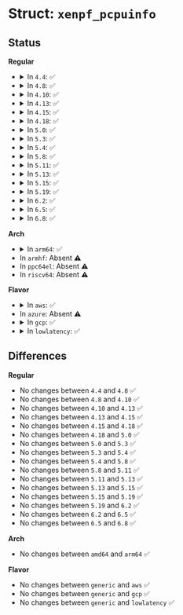 # Struct: <code>xenpf_pcpuinfo</code>

## Status
<b>Regular</b>
<ul>
<li>
<details>
<summary>In <code>4.4</code>: ✅</summary>

```c
struct xenpf_pcpuinfo {
    uint32_t xen_cpuid;
    uint32_t max_present;
    uint32_t flags;
    uint32_t apic_id;
    uint32_t acpi_id;
};
```
</details>
</li>
<li>
<details>
<summary>In <code>4.8</code>: ✅</summary>

```c
struct xenpf_pcpuinfo {
    uint32_t xen_cpuid;
    uint32_t max_present;
    uint32_t flags;
    uint32_t apic_id;
    uint32_t acpi_id;
};
```
</details>
</li>
<li>
<details>
<summary>In <code>4.10</code>: ✅</summary>

```c
struct xenpf_pcpuinfo {
    uint32_t xen_cpuid;
    uint32_t max_present;
    uint32_t flags;
    uint32_t apic_id;
    uint32_t acpi_id;
};
```
</details>
</li>
<li>
<details>
<summary>In <code>4.13</code>: ✅</summary>

```c
struct xenpf_pcpuinfo {
    uint32_t xen_cpuid;
    uint32_t max_present;
    uint32_t flags;
    uint32_t apic_id;
    uint32_t acpi_id;
};
```
</details>
</li>
<li>
<details>
<summary>In <code>4.15</code>: ✅</summary>

```c
struct xenpf_pcpuinfo {
    uint32_t xen_cpuid;
    uint32_t max_present;
    uint32_t flags;
    uint32_t apic_id;
    uint32_t acpi_id;
};
```
</details>
</li>
<li>
<details>
<summary>In <code>4.18</code>: ✅</summary>

```c
struct xenpf_pcpuinfo {
    uint32_t xen_cpuid;
    uint32_t max_present;
    uint32_t flags;
    uint32_t apic_id;
    uint32_t acpi_id;
};
```
</details>
</li>
<li>
<details>
<summary>In <code>5.0</code>: ✅</summary>

```c
struct xenpf_pcpuinfo {
    uint32_t xen_cpuid;
    uint32_t max_present;
    uint32_t flags;
    uint32_t apic_id;
    uint32_t acpi_id;
};
```
</details>
</li>
<li>
<details>
<summary>In <code>5.3</code>: ✅</summary>

```c
struct xenpf_pcpuinfo {
    uint32_t xen_cpuid;
    uint32_t max_present;
    uint32_t flags;
    uint32_t apic_id;
    uint32_t acpi_id;
};
```
</details>
</li>
<li>
<details>
<summary>In <code>5.4</code>: ✅</summary>

```c
struct xenpf_pcpuinfo {
    uint32_t xen_cpuid;
    uint32_t max_present;
    uint32_t flags;
    uint32_t apic_id;
    uint32_t acpi_id;
};
```
</details>
</li>
<li>
<details>
<summary>In <code>5.8</code>: ✅</summary>

```c
struct xenpf_pcpuinfo {
    uint32_t xen_cpuid;
    uint32_t max_present;
    uint32_t flags;
    uint32_t apic_id;
    uint32_t acpi_id;
};
```
</details>
</li>
<li>
<details>
<summary>In <code>5.11</code>: ✅</summary>

```c
struct xenpf_pcpuinfo {
    uint32_t xen_cpuid;
    uint32_t max_present;
    uint32_t flags;
    uint32_t apic_id;
    uint32_t acpi_id;
};
```
</details>
</li>
<li>
<details>
<summary>In <code>5.13</code>: ✅</summary>

```c
struct xenpf_pcpuinfo {
    uint32_t xen_cpuid;
    uint32_t max_present;
    uint32_t flags;
    uint32_t apic_id;
    uint32_t acpi_id;
};
```
</details>
</li>
<li>
<details>
<summary>In <code>5.15</code>: ✅</summary>

```c
struct xenpf_pcpuinfo {
    uint32_t xen_cpuid;
    uint32_t max_present;
    uint32_t flags;
    uint32_t apic_id;
    uint32_t acpi_id;
};
```
</details>
</li>
<li>
<details>
<summary>In <code>5.19</code>: ✅</summary>

```c
struct xenpf_pcpuinfo {
    uint32_t xen_cpuid;
    uint32_t max_present;
    uint32_t flags;
    uint32_t apic_id;
    uint32_t acpi_id;
};
```
</details>
</li>
<li>
<details>
<summary>In <code>6.2</code>: ✅</summary>

```c
struct xenpf_pcpuinfo {
    uint32_t xen_cpuid;
    uint32_t max_present;
    uint32_t flags;
    uint32_t apic_id;
    uint32_t acpi_id;
};
```
</details>
</li>
<li>
<details>
<summary>In <code>6.5</code>: ✅</summary>

```c
struct xenpf_pcpuinfo {
    uint32_t xen_cpuid;
    uint32_t max_present;
    uint32_t flags;
    uint32_t apic_id;
    uint32_t acpi_id;
};
```
</details>
</li>
<li>
<details>
<summary>In <code>6.8</code>: ✅</summary>

```c
struct xenpf_pcpuinfo {
    uint32_t xen_cpuid;
    uint32_t max_present;
    uint32_t flags;
    uint32_t apic_id;
    uint32_t acpi_id;
};
```
</details>
</li>
</ul>
<b>Arch</b>
<ul>
<li>
<details>
<summary>In <code>arm64</code>: ✅</summary>

```c
struct xenpf_pcpuinfo {
    uint32_t xen_cpuid;
    uint32_t max_present;
    uint32_t flags;
    uint32_t apic_id;
    uint32_t acpi_id;
};
```
</details>
</li>
<li>
In <code>armhf</code>: Absent ⚠️
</li>
<li>
In <code>ppc64el</code>: Absent ⚠️
</li>
<li>
In <code>riscv64</code>: Absent ⚠️
</li>
</ul>
<b>Flavor</b>
<ul>
<li>
<details>
<summary>In <code>aws</code>: ✅</summary>

```c
struct xenpf_pcpuinfo {
    uint32_t xen_cpuid;
    uint32_t max_present;
    uint32_t flags;
    uint32_t apic_id;
    uint32_t acpi_id;
};
```
</details>
</li>
<li>
In <code>azure</code>: Absent ⚠️
</li>
<li>
<details>
<summary>In <code>gcp</code>: ✅</summary>

```c
struct xenpf_pcpuinfo {
    uint32_t xen_cpuid;
    uint32_t max_present;
    uint32_t flags;
    uint32_t apic_id;
    uint32_t acpi_id;
};
```
</details>
</li>
<li>
<details>
<summary>In <code>lowlatency</code>: ✅</summary>

```c
struct xenpf_pcpuinfo {
    uint32_t xen_cpuid;
    uint32_t max_present;
    uint32_t flags;
    uint32_t apic_id;
    uint32_t acpi_id;
};
```
</details>
</li>
</ul>

## Differences
<b>Regular</b>
<ul>
<li>
No changes between <code>4.4</code> and <code>4.8</code> ✅
</li>
<li>
No changes between <code>4.8</code> and <code>4.10</code> ✅
</li>
<li>
No changes between <code>4.10</code> and <code>4.13</code> ✅
</li>
<li>
No changes between <code>4.13</code> and <code>4.15</code> ✅
</li>
<li>
No changes between <code>4.15</code> and <code>4.18</code> ✅
</li>
<li>
No changes between <code>4.18</code> and <code>5.0</code> ✅
</li>
<li>
No changes between <code>5.0</code> and <code>5.3</code> ✅
</li>
<li>
No changes between <code>5.3</code> and <code>5.4</code> ✅
</li>
<li>
No changes between <code>5.4</code> and <code>5.8</code> ✅
</li>
<li>
No changes between <code>5.8</code> and <code>5.11</code> ✅
</li>
<li>
No changes between <code>5.11</code> and <code>5.13</code> ✅
</li>
<li>
No changes between <code>5.13</code> and <code>5.15</code> ✅
</li>
<li>
No changes between <code>5.15</code> and <code>5.19</code> ✅
</li>
<li>
No changes between <code>5.19</code> and <code>6.2</code> ✅
</li>
<li>
No changes between <code>6.2</code> and <code>6.5</code> ✅
</li>
<li>
No changes between <code>6.5</code> and <code>6.8</code> ✅
</li>
</ul>
<b>Arch</b>
<ul>
<li>
No changes between <code>amd64</code> and <code>arm64</code> ✅
</li>
</ul>
<b>Flavor</b>
<ul>
<li>
No changes between <code>generic</code> and <code>aws</code> ✅
</li>
<li>
No changes between <code>generic</code> and <code>gcp</code> ✅
</li>
<li>
No changes between <code>generic</code> and <code>lowlatency</code> ✅
</li>
</ul>
